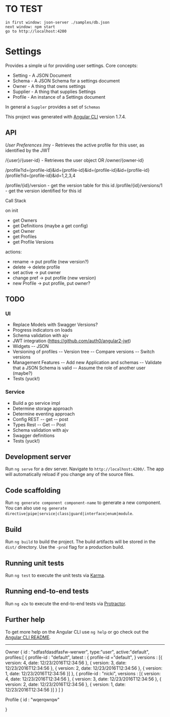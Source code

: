 # TO TEST
    in first window: json-server ./samples/db.json
    next window: npm start
    go to http://localhost:4200

# Settings

Provides a simple ui for providing user settings. Core concepts: 
- Setting - A JSON Document
- Schema - A JSON Schema for a settings document
- Owner - A thing that owns settings
- Supplier - A thing that supplies Settings
- Profile - An instance of a Settings document

In general a `Suppler` provides a set of `Schemas`

This project was generated with [Angular CLI](https://github.com/angular/angular-cli) version 1.7.4.

## API

*User Preferences*
/my - Retrieves the active profile for this user, as identified by the JWT

/{user}/{user-id} - Retrieves the user object
OR
/owner/{owner-id}

/profile?id={profile-id}&id={profile-id}&id={profile-id}&id={profile-id}
/profile?id={profile-id}&id=1,2,3,4

/profile/{id}/version            - get the version table for this id
/profile/{id}/versions/1 - get the version identified for this id

Call Stack
 
on init
- get Owners
- get Definitions
(maybe a get config)
- get Owner
- get Profiles
- get Profile Versions

actions: 
- rename -> put profile (new version?)
- delete -> delete profile
- set active -> put owner
- change pref -> put profile (new version)
- new Profile -> put profile, put owner?

## TODO

### UI
- Replace Models with Swagger Versions?
- Progress indicators on loads
- Schema validation with ajv
- JWT integration (https://github.com/auth0/angular2-jwt)
- Widgets
-- JSON
- Versioning of profiles
-- Version tree
-- Compare versions
-- Switch versions
- Management Features
-- Add new Application and schemas
-- Validate that a JSON Schema is valid
-- Assume the role of another user  (maybe?)
- Tests (yuck!)

### Service
- Build a go service impl
- Determine storage approach
- Determine eventing approach
- Config REST
-- get
-- post
- Types Rest
-- Get
-- Post
- Schema validation with ajv
- Swagger definitions
- Tests (yuck!)

## Development server

Run `ng serve` for a dev server. Navigate to `http://localhost:4200/`. The app will automatically reload if you change any of the source files.

## Code scaffolding

Run `ng generate component component-name` to generate a new component. You can also use `ng generate directive|pipe|service|class|guard|interface|enum|module`.

## Build

Run `ng build` to build the project. The build artifacts will be stored in the `dist/` directory. Use the `-prod` flag for a production build.

## Running unit tests

Run `ng test` to execute the unit tests via [Karma](https://karma-runner.github.io).

## Running end-to-end tests

Run `ng e2e` to execute the end-to-end tests via [Protractor](http://www.protractortest.org/).

## Further help

To get more help on the Angular CLI use `ng help` or go check out the [Angular CLI README](https://github.com/angular/angular-cli/blob/master/README.md).


-----

Owner
{
    id : "sdfasfdasdfasfw-werwer",
    type:"user", 
    active:"default", 
    profiles:[
        {
            profile-id : "default",
            latest : {
                profile-id ="default", 
            }
            versions : [{
                version: 4, 
                date: 12/23/2016T12:34:56
            }, {
                version: 3, 
                date: 12/23/2016T12:34:56
            }, {
                version: 2, 
                date: 12/23/2016T12:34:56
            }, {
                version: 1, 
                date: 12/23/2016T12:34:56
            }]
        }, 
        {
            profile-id : "nicki",
            versions : [{
                version: 4, 
                date: 12/23/2016T12:34:56
            }, {
                version: 3, 
                date: 12/23/2016T12:34:56
            }, {
                version: 2, 
                date: 12/23/2016T12:34:56
            }, {
                version: 1, 
                date: 12/23/2016T12:34:56
            }]
        }
    ]
}

Profile 
{
    id : "wqerqwrqw"



}